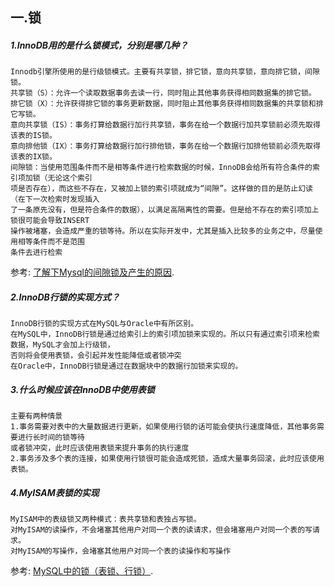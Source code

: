 ## 一.锁
##### 1.InnoDB用的是什么锁模式，分别是哪几种？
	Innodb引擎所使用的是行级锁模式。主要有共享锁，排它锁，意向共享锁，意向排它锁，间隙锁。
	共享锁（S）：允许一个读取数据事务去读一行，同时阻止其他事务获得相同数据集的排它锁。
	排它锁（X）：允许获得排它锁的事务更新数据，同时阻止其他事务获得相同数据集的共享锁和排它写锁。
	意向共享锁（IS）：事务打算给数据行加行共享锁，事务在给一个数据行加共享锁前必须先取得该表的IS锁。
	意向排他锁（IX）：事务打算给数据行加行排他锁，事务在给一个数据行加排他锁前必须先取得该表的IX锁。
	间隙锁：当使用范围条件而不是相等条件进行检索数据的时候，InnoDB会给所有符合条件的索引项加锁（无论这个索引
	项是否存在），而这些不存在，又被加上锁的索引项就成为“间隙”。这样做的目的是防止幻读（在下一次检索时发现插入
	了一条原先没有，但是符合条件的数据），以满足高隔离性的需要。但是给不存在的索引项加上锁很可能会导致INSERT
	操作被堵塞，会造成严重的锁等待。所以在实际开发中，尤其是插入比较多的业务之中，尽量使用相等条件而不是范围
	条件去进行检索
	
参考: [了解下Mysql的间隙锁及产生的原因](https://www.cnblogs.com/wt645631686/p/8324671.html).

##### 2.InnoDB行锁的实现方式？
	InnoDB行锁的实现方式在MySQL与Oracle中有所区别。
	在MySQL中，InnoDB行锁是通过给索引上的索引项加锁来实现的。所以只有通过索引项来检索数据，MySQL才会加上行级锁，
	否则将会使用表锁，会引起并发性能降低或者锁冲突
	在Oracle中，InnoDB行锁是通过在数据块中的数据行加锁来实现的。
	
##### 3.什么时候应该在InnoDB中使用表锁
	主要有两种情景
	1.事务需要对表中的大量数据进行更新，如果使用行锁的话可能会使执行速度降低，其他事务需要进行长时间的锁等待
	或者锁冲突，此时应该使用表锁来提升事务的执行速度
	2.事务涉及多个表的连接，如果使用行锁很可能会造成死锁，造成大量事务回滚，此时应该使用表锁。

##### 4.MyISAM表锁的实现
	MyISAM中的表级锁又两种模式：表共享锁和表独占写锁。
	对MyISAM的读操作，不会堵塞其他用户对同一个表的读请求，但会堵塞用户对同一个表的写请求。
	对MyISAM的写操作，会堵塞其他用户对同一个表的读操作和写操作

参考: [MySQL中的锁（表锁、行锁）](https://www.cnblogs.com/chenqionghe/p/4845693.html).
